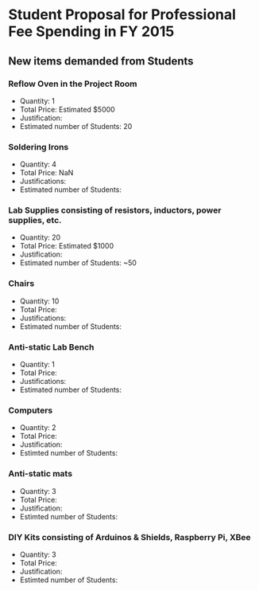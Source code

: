 # Student Proposal for Professional Fee Spending in FY 2015

## New items demanded from Students

### Reflow Oven in the Project Room

* Quantity: 1
* Total Price: Estimated $5000
* Justification: 
* Estimated number of Students: 20

	
### Soldering Irons

* Quantity: 4
* Total Price: NaN
* Justifications:
* Estimated number of Students:

### Lab Supplies consisting of resistors, inductors, power supplies, etc.  

* Quantity: 20
* Total Price: Estimated $1000
* Justification: 
* Estimated number of Students: ~50

### Chairs
	
* Quantity: 10
* Total Price: 
* Justifications: 
* Estimated number of Students: 

### Anti-static Lab Bench
	
* Quantity: 1
* Total Price: 
* Justifications: 
* Estimated number of Students: 

### Computers 
	
* Quantity: 2
* Total Price: 
* Justification: 
* Estimted number of Students: 

### Anti-static mats

* Quantity: 3
* Total Price: 
* Justification: 
* Estimted number of Students: 

### DIY Kits consisting of Arduinos & Shields, Raspberry Pi, XBee

* Quantity: 3
* Total Price: 
* Justification: 
* Estimted number of Students: 
